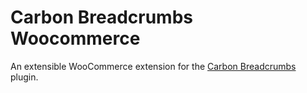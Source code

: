 Carbon Breadcrumbs Woocommerce
==============================

An extensible WooCommerce extension for the [Carbon Breadcrumbs](https://github.com/tyxla/carbon-breadcrumbs) plugin.
